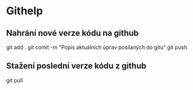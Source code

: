 # Githelp

## Nahrání nové verze kódu na github

git add .
git comit -m "Popis aktuálních úprav posílaných do gitu"
git push


## Stažení poslední verze kódu z github

git pull